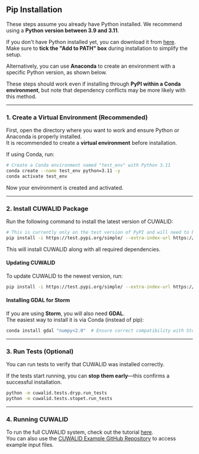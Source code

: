## Pip Installation

These steps assume you already have Python installed. We recommend using a **Python version between 3.9 and 3.11**.

If you don't have Python installed yet, you can download it from [here](https://www.python.org/downloads/release/python-3119/).  
Make sure to **tick the "Add to PATH" box** during installation to simplify the setup.

Alternatively, you can use **Anaconda** to create an environment with a specific Python version, as shown below.

These steps should work even if installing through **PyPI within a Conda environment**, but note that dependency conflicts may be more likely with this method.

---

### **1. Create a Virtual Environment (Recommended)**
First, open the directory where you want to work and ensure Python or Anaconda is properly installed.  
It is recommended to create a **virtual environment** before installation.  

If using Conda, run:

```bash
# Create a Conda environment named "test_env" with Python 3.11
conda create --name test_env python=3.11 -y
conda activate test_env
```

Now your environment is created and activated.

---

### **2. Install CUWALID Package**
Run the following command to install the latest version of CUWALID:  

```bash
# This is currently only on the test version of PyPI and will need to be updated when fully released
pip install -i https://test.pypi.org/simple/ --extra-index-url https://pypi.org/simple CUWALID
```

This will install CUWALID along with all required dependencies.

#### **Updating CUWALID**
To update CUWALID to the newest version, run:

```bash
pip install -i https://test.pypi.org/simple/ --extra-index-url https://pypi.org/simple CUWALID --upgrade
```

#### **Installing GDAL for Storm**
If you are using **Storm**, you will also need **GDAL**.  
The easiest way to install it is via Conda (instead of pip):

```bash
conda install gdal "numpy<2.0"  # Ensure correct compatibility with Storm
```

---

### **3. Run Tests (Optional)**
You can run tests to verify that CUWALID was installed correctly.  

If the tests start running, you can **stop them early**—this confirms a successful installation.

```bash
python -m cuwalid.tests.dryp.run_tests
python -m cuwalid.tests.stopet.run_tests
```

---

### **4. Running CUWALID**
To run the full CUWALID system, check out the tutorial [here](/tutorials/#cuwalid).  
You can also use the [CUWALID Example GitHub Repository](https://github.com/AndresQuichimbo/CUWALID-Example) to access example input files.


